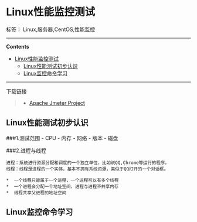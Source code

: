 # Linux性能监控测试

标签： Linux,服务器,CentOS,性能监控

----

**Contents**

- [Linux性能监控测试](#Linux性能监控测试)
    - [Linux性能测试初步认识](#Linux性能测试初步认识)
    - [Linux监控命令学习](#Linux监控命令学习)

----


下载链接

>* [Apache Jmeter Project](http://jmeter.apache.org/download_jmeter.cgi)



## Linux性能测试初步认识

###1.测试范围
	- CPU
	- 内存
	- 网络
	- 版本
	- 磁盘
	
###2.进程与线程
	
	进程：系统进行资源分配和调度的一个独立单位，比如说QQ,Chrome等运行的程序。
	线程：线程是进程的一个实体，基本不拥有系统资源，类似于QQ打开的一个对话框。
	
	*  一个线程只能属于一个进程，一个进程可以有多个线程
	*  一个进程会分配一个地址空间，进程与进程不共享内存
	*  线程共享父进程的地址空间




## Linux监控命令学习
